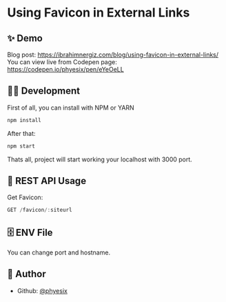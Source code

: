 # Using Favicon in External Links

## ✨ Demo

Blog post: https://ibrahimnergiz.com/blog/using-favicon-in-external-links/
You can view live from Codepen page: https://codepen.io/phyesix/pen/eYeOeLL

## 👨‍💻 Development

First of all, you can install with NPM or YARN

```js
npm install
```

After that:

```js
npm start
```

Thats all, project will start working your localhost with 3000 port.

## 🚀 REST API Usage

Get Favicon:
```js
GET /favicon/:siteurl
```

## 🗄️ ENV File

You can change port and hostname.

## 👦 Author

- Github: [@phyesix](https://github.com/phyesix)

